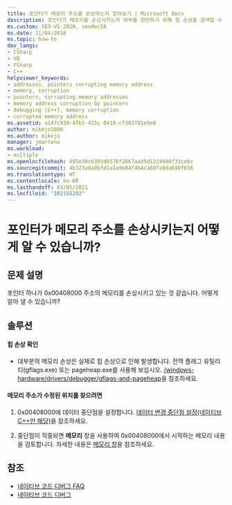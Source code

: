 ```yaml
---
title: 포인터가 메모리 주소를 손상하는지 알아보기 | Microsoft Docs
description: 포인터가 메모리를 손상시키는지 여부를 판단하기 위해 힙 손상을 검색할 수 있으며 데이터 중단점을 설정하여 값이 수정되는 방법을 확인할 수 있습니다.
ms.custom: SEO-VS-2020, seodec18
ms.date: 11/04/2016
ms.topic: how-to
dev_langs:
- CSharp
- VB
- FSharp
- C++
helpviewer_keywords:
- addresses, pointers corrupting memory address
- memory, corruption
- pointers, corrupting memory addresses
- memory address corruption by pointers
- debugging [C++], memory corruption
- corrupted memory address
ms.assetid: a147c939-4fb1-415c-8410-cf303781e9e8
author: mikejo5000
ms.author: mikejo
manager: jmartens
ms.workload:
- multiple
ms.openlocfilehash: d95e38c6393d6576f2867aad5d1224940f33cebc
ms.sourcegitcommit: 4b323a8a8bfd1a1a9e84f4b4ca88fa8da690f656
ms.translationtype: HT
ms.contentlocale: ko-KR
ms.lasthandoff: 03/05/2021
ms.locfileid: "102155202"
---
```

# <a name="how-can-i-find-out-if-my-pointers-corrupt-a-memory-address"></a>포인터가 메모리 주소를 손상시키는지 어떻게 알 수 있습니까?
## <a name="problem-description"></a>문제 설명
 포인터 하나가 0x00408000 주소의 메모리를 손상시키고 있는 것 같습니다. 어떻게 알아 낼 수 있습니까?

## <a name="solution"></a>솔루션

#### <a name="check-for-heap-corruption"></a>힙 손상 확인

- 대부분의 메모리 손상은 실제로 힙 손상으로 인해 발생합니다. 전역 플래그 유틸리티(gflags.exe) 또는 pageheap.exe를 사용해 보십시오. [/windows-hardware/drivers/debugger/gflags-and-pageheap](/windows-hardware/drivers/debugger/gflags-and-pageheap)을 참조하세요.

#### <a name="to-find-where-the-memory-address-is-modified"></a>메모리 주소가 수정된 위치를 찾으려면

1. 0x00408000에 데이터 중단점을 설정합니다. [데이터 변경 중단점 설정(네이티브 C++만 해당)](../debugger/using-breakpoints.md#BKMK_set_a_data_breakpoint_native_cplusplus)을 참조하세요.

2. 중단점이 적중되면 **메모리** 창을 사용하여 0x00408000에서 시작하는 메모리 내용을 검토합니다. 자세한 내용은 [메모리 창](../debugger/memory-windows.md)을 참조하세요.

## <a name="see-also"></a>참조
- [네이티브 코드 디버그 FAQ](../debugger/debugging-native-code-faqs.md)
- [네이티브 코드 디버그](../debugger/debugging-native-code.md)
